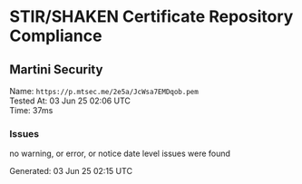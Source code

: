 # STIR/SHAKEN Certificate Repository Compliance

## Martini Security

Name: `https://p.mtsec.me/2e5a/JcWsa7EMDqob.pem`\
Tested At: 03 Jun 25 02:06 UTC\
Time: 37ms

### Issues

no warning, or error, or notice date level issues were found

Generated: 03 Jun 25 02:15 UTC
